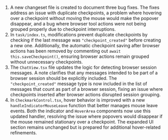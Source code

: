 1. A new changeset file is created to document three bug fixes. The fixes address an issue with duplicate checkpoints, a problem where hovering over a checkpoint without moving the mouse would make the popover disappear, and a bug where browser tool actions were not being grouped properly due to checkpoint interruptions.
2. In `task/index.ts`, modifications prevent duplicate checkpoints by checking if the last message was `"checkpoint_created"` before creating a new one. Additionally, the automatic checkpoint saving after browser actions has been removed by commenting out `await this.saveCheckpoint()`, ensuring browser actions remain grouped without unnecessary checkpoints.
3. The `ChatView.tsx` file updates the logic for detecting browser session messages. A note clarifies that any messages intended to be part of a browser session should be explicitly included. The `"checkpoint_created"` message type is now included in the list of messages that count as part of a browser session, fixing an issue where checkpoints inserted after browser actions disrupted session grouping.
4. In `CheckmarkControl.tsx`, hover behavior is improved with a new `handleIndicatorMouseLeave` function that better manages mouse leave events. Both the indicator and `HoverArea` components now use this updated handler, resolving the issue where popovers would disappear if the mouse remained stationary over a checkpoint. The expanded UI section remains unchanged but is prepared for additional hover-related refinements.
